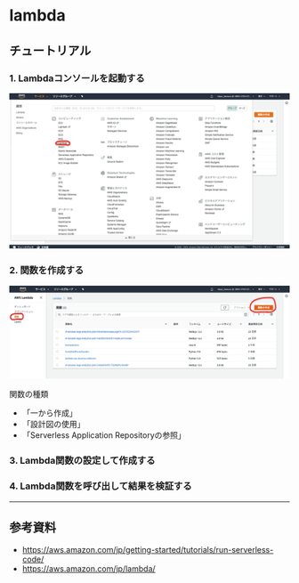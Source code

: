 # lambda

## チュートリアル

### 1. Lambdaコンソールを起動する

<img src="./img/1.Lambdaコンソールを起動する.png">

### 2. 関数を作成する

<img src="./img/2.関数を作成する.png">

関数の種類

 - 「一から作成」
 - 「設計図の使用」
 - 「Serverless Application Repositoryの参照」


### 3. Lambda関数の設定して作成する


### 4. Lambda関数を呼び出して結果を検証する


---
## 参考資料

 - https://aws.amazon.com/jp/getting-started/tutorials/run-serverless-code/
 - https://aws.amazon.com/jp/lambda/